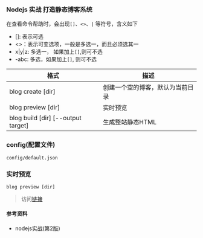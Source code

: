 ### Nodejs 实战  打造静态博客系统


在查看命令帮助时，会出现`[]`、`<>`、`|` 等符号，含义如下

-  []: 表示可选
-  <>：表示可变选项，一般是多选一，而且必须选其一
-  x|y|z: 多选一， 如果加上`[]`,则可不选
-  -abc: 多选，如果加上`[]`, 则可不选


| 格式                               | 描述                             |
| ---------------------------------- | -------------------------------- |
| blog create [dir]                  | 创建一个空的博客，默认为当前目录 |
| blog preview [dir]                 | 实时预览                         |
| blog build [dir] [--output target] | 生成整站静态HTML                 |


### config(配置文件)

`config/default.json`

### 实时预览

```
blog preview [dir]
```
> 访问[链接](http://localhost:3008/posts/2019-07/hello)


#### 参考资料

- nodejs实战(第2版)
